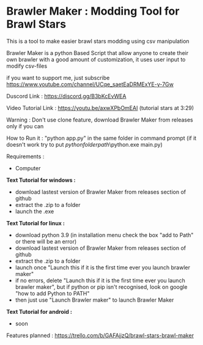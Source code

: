 # Brawler Maker : Modding Tool for Brawl Stars
This is a tool to make easier brawl stars modding using csv manipulation

Brawler Maker is a python Based Script that allow anyone to create their own brawler with a good amount of customization, it uses user input to modify csv-files

if you want to support me, just subscribe
https://www.youtube.com/channel/UCqe_saetEaDRMExYE-y-7Gw

Duscord Link : https://discord.gg/B3bKcEvWEA

Video Tutorial Link : https://youtu.be/axwXPbOmEAI (tutorial stars at 3:29)

Warning : Don't use clone feature, download Brawler Maker from releases only if you can

How to Run it : "python app.py" in the same folder in command prompt
(if it doesn't work try to put *pythonfolderpath*\python.exe main.py)

Requirements :
- Computer

**Text Tutorial for windows :**
- download lastest version of Brawler Maker from releases section of github
- extract the .zip to a folder
- launch the .exe

**Text Tutorial for linux :**
- download python 3.9 (in installation menu check the box "add to Path" or there will be an error)
- download lastest version of Brawler Maker from releases section of github
- extract the .zip to a folder
- launch once "Launch this if it is the first time ever you launch brawler maker"
- if no errors, delete "Launch this if it is the first time ever you launch brawler maker", but if python or pip isn't recognised, look on google "how to add Python to PATH"
- then just use "Launch Brawler maker" to launch Brawler Maker

**Text Tutorial for android :**
- soon

Features planned :
https://trello.com/b/GAFAjjzQ/brawl-stars-brawl-maker
